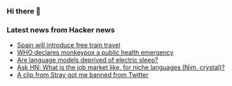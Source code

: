 ### Hi there 👋

<!--
**arashid-sh/arashid-sh** is a ✨ _special_ ✨ repository because its `README.md` (this file) appears on your GitHub profile.

Here are some ideas to get you started:

- 🔭 I’m currently working on ...
- 🌱 I’m currently learning ...
- 👯 I’m looking to collaborate on ...
- 🤔 I’m looking for help with ...
- 💬 Ask me about ...
- 📫 How to reach me: ...
- 😄 Pronouns: ...
- ⚡ Fun fact: ...
-->

### Latest news from Hacker news
<!-- BLOG-POST-LIST:START -->
- [Spain will introduce free train travel](https://www.bloomberg.com/news/articles/2022-07-15/spain-will-introduce-free-train-travel-to-help-ease-the-cost-of-living)
- [WHO declares monkeypox a public health emergency](https://www.statnews.com/2022/07/23/who-declares-monkeypox-outbreak-a-public-health-emergency/)
- [Are language models deprived of electric sleep?](https://blog.cbs.dk/inframethodology/?p=5386)
- [Ask HN: What is the job market like, for niche languages &lpar;Nim, crystal&rpar;?](https://news.ycombinator.com/item?id=32202798)
- [A clip from Stray got me banned from Twitter](https://www.fanbyte.com/features/how-a-clip-from-stray-got-me-banned-from-twitter/)
<!-- BLOG-POST-LIST:END -->
